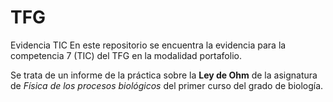 # TFG
Evidencia TIC
En este repositorio se encuentra la evidencia para la competencia 7 (TIC) del TFG en la modalidad portafolio. 

Se trata de un informe de la práctica sobre la **Ley de Ohm** de la asignatura de *Física de los procesos biológicos* del primer curso del grado de biología.  
